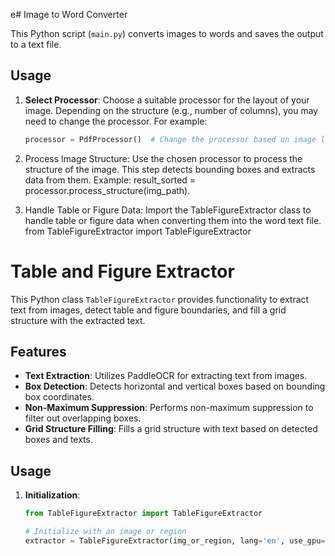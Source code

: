 e# Image to Word Converter

This Python script (`main.py`) converts images to words and saves the output to a text file.

## Usage

1. **Select Processor**: Choose a suitable processor for the layout of your image. Depending on the structure (e.g., number of columns), you may need to change the processor. For example:

   ```python
   processor = PdfProcessor()  # Change the processor based on image layout (e.g., 1, 2, or 3 columns)
2. Process Image Structure: Use the chosen processor to process the structure of the image. This step detects bounding boxes and extracts data from them. Example:
   result_sorted = processor.process_structure(img_path).
3. Handle Table or Figure Data: Import the TableFigureExtractor class to handle table or figure data when converting them into the word text file.
   from TableFigureExtractor import TableFigureExtractor

# Table and Figure Extractor

This Python class `TableFigureExtractor` provides functionality to extract text from images, detect table and figure boundaries, and fill a grid structure with the extracted text.

## Features

- **Text Extraction**: Utilizes PaddleOCR for extracting text from images.
- **Box Detection**: Detects horizontal and vertical boxes based on bounding box coordinates.
- **Non-Maximum Suppression**: Performs non-maximum suppression to filter out overlapping boxes.
- **Grid Structure Filling**: Fills a grid structure with text based on detected boxes and texts.

## Usage

1. **Initialization**:

   ```python
   from TableFigureExtractor import TableFigureExtractor

   # Initialize with an image or region
   extractor = TableFigureExtractor(img_or_region, lang='en', use_gpu=False)

 
